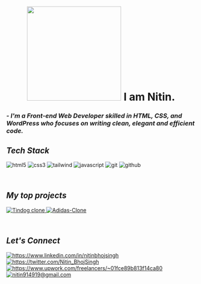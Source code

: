 <!----------------------------------- Heading Section ------------------------------------>

<!-- <img src="https://i.ibb.co/8BnHq4T/hello.gif" width="90" -->
<h1 align="center">
    <img src="https://i.ibb.co/QY4xcSS/akirambow-smile-person.gif" width="250">
    I am Nitin.
</h1>

<!----------------------------------- About Section ------------------------------------>

<h3>
    <i>- I'm a Front-end Web Developer skilled in HTML, CSS, and WordPress who focuses on writing clean, elegant and efficient code.</i>
</h3>

<!-- <h3>
    <i>- Currently working at Kyndryl as a Full Stack Developer</i>
</h3>
<br> -->

<!----------------------------------- Profile View Section ------------------------------------>

<!-- <p align="left">
    <a href="https://github.com/m-sehrawat">
        <img src="https://komarev.com/ghpvc/?username=m-sehrawat&label=Profile%20views&color=0e75b6&style=flat" alt="m-sehrawat" />
    </a>
    <a href="https://github.com/m-sehrawat?tab=followers">
        <img src="https://img.shields.io/github/followers/m-sehrawat?label=Followers&style=social" alt="followers-count">
    </a>
</p>
<br> -->

<!----------------------------------- Tech Stack Section ------------------------------------>

<h2><i>Tech Stack</i></h2>

<p>
    <img src="https://img.shields.io/badge/HTML5-E34F26?style=for-the-badge&logo=html5&logoColor=white" alt="html5" />
    <img src="https://img.shields.io/badge/CSS3-1572B6?style=for-the-badge&logo=css3&logoColor=white" alt="css3" />
    <!-- <img src="https://img.shields.io/badge/Bootstrap-563D7C?style=for-the-badge&logo=bootstrap&logoColor=white" alt="bootstrap" /> -->
    <img src="https://img.shields.io/badge/Tailwind_CSS-38B2AC?style=for-the-badge&logo=tailwind-css&logoColor=white" alt="tailwind" />
    <img src="https://img.shields.io/badge/JavaScript-323330?style=for-the-badge&logo=javascript&logoColor=F7DF1E" alt="javascript" />
    <!-- <img src="https://img.shields.io/badge/Node.js-339933?style=for-the-badge&logo=nodedotjs&logoColor=white" alt="nodejs" /> -->
    <!-- <img src="https://img.shields.io/badge/Express.js-000000?style=for-the-badge&logo=express&logoColor=white" alt="expressjs" /> -->
    <!-- <img src="https://img.shields.io/badge/MongoDB-4EA94B?style=for-the-badge&logo=mongodb&logoColor=white" alt="mongodb" /> -->
    <!-- <img src="https://img.shields.io/badge/npm-CB3837?style=for-the-badge&logo=npm&logoColor=white" alt="npm" /> -->
    <!-- <img src="https://img.shields.io/badge/Postman-FF6C37?style=for-the-badge&logo=Postman&logoColor=white" alt="postman" /> -->
    <img src="https://img.shields.io/badge/Git-f44d27?style=for-the-badge&logo=git&logoColor=white" alt="git" />
    <img src="https://img.shields.io/badge/GitHub-100000?style=for-the-badge&logo=github&logoColor=white" alt="github" />
    <!-- <img src="https://img.shields.io/badge/React-20232A?style=for-the-badge&logo=react&logoColor=61DAFB" alt="reactjs" /> -->
    <!-- <img src="https://img.shields.io/badge/Redux-593D88?style=for-the-badge&logo=redux&logoColor=white" alt="redux" />
    <img src="https://img.shields.io/badge/Material%20UI-007FFF?style=for-the-badge&logo=mui&logoColor=white" alt="material-ui" />
    <img src="https://img.shields.io/badge/Chakra%20UI-3bc7bd?style=for-the-badge&logo=chakraui&logoColor=white" alt="chakra-ui" />
    <img src="https://img.shields.io/badge/styled--components-DB7093?style=for-the-badge&logo=styled-components&logoColor=white" alt="styled-components" /> -->
</p>
<br>

<!----------------------------------- Project Section ------------------------------------>

<h2><i>My top projects</i></h2>

<p align="left">
    <a href="https://github.com/Nitinbhojsingh/TinDog" target="blank">
        <img src="https://img.shields.io/static/v1?style=for-the-badge&message=Tindog&color=FFFFFF&logo=tinder&logocolor=FF6B6B&label=" alt="Tindog clone" />
    </a>
    <a href="https://github.com/Nitinbhojsingh/50-Projects" target="blank">
        <img src="https://img.shields.io/static/v1?style=for-the-badge&message=50 Project&color=FCE70&logo=CodeProject&logoColor=000&label=" alt="Adidas-Clone" />
    </a>
</p>
<br>

<!----------------------------------- Social Media Links Section ------------------------------------>

<h2><i>Let's Connect</i></h2>

<p align="left">
    <a href="https://www.linkedin.com/in/nitinbhojsingh">
        <img align="center" src="https://img.shields.io/badge/LinkedIn-0077B5?style=for-the-badge&logo=linkedin&logoColor=white" alt="https://www.linkedin.com/in/nitinbhojsingh" />
    </a>
    <a href="https://twitter.com/Nitin_BhojSingh">
        <img align="center" src="https://img.shields.io/badge/Twitter-1DA1F2?style=for-the-badge&logo=twitter&logoColor=white" alt="https://twitter.com/Nitin_BhojSingh" />
    </a>
     <a href="https://www.upwork.com/freelancers/~01fce89b813f14ca80">
        <img align="center" src="https://img.shields.io/badge/Upwork-A8E890?style=for-the-badge&logo=fiverr&logoColor=black" alt="https://www.upwork.com/freelancers/~01fce89b813f14ca80" />
    </a>
    <a title="nitin914919@gmail.com" href="mailto:nitin914919@gmail.com">
        <img align="center" src="https://img.shields.io/badge/Gmail-D14836?style=for-the-badge&logo=gmail&logoColor=white" alt="nitin914919@gmail.com" />
    </a>
</p>
<br>
